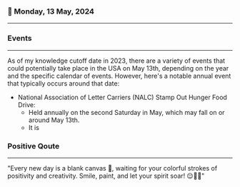 ### 📅 Monday, 13 May, 2024
------
### Events
------
As of my knowledge cutoff date in 2023, there are a variety of events that could potentially take place in the USA on May 13th, depending on the year and the specific calendar of events. However, here's a notable annual event that typically occurs around that date:

- National Association of Letter Carriers (NALC) Stamp Out Hunger Food Drive:
  - Held annually on the second Saturday in May, which may fall on or around May 13th.
  - It is
### Positive Qoute
------
"Every new day is a blank canvas 🎨, waiting for your colorful strokes of positivity and creativity. Smile, paint, and let your spirit soar! 😌🌈✨"
